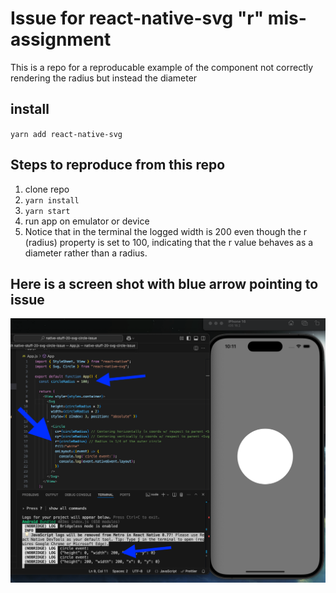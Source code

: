 # Issue for react-native-svg <Circle/> "r" mis-assignment

This is a repo for a reproducable example of the <Circle/> component not correctly rendering the radius but instead the diameter

## install

`yarn add react-native-svg`

## Steps to reproduce from this repo

1. clone repo
2. `yarn install`
3. `yarn start`
4. run app on emulator or device
5. Notice that in the terminal the logged width is 200 even though the r (radius) property is set to 100, indicating that the r value behaves as a diameter rather than a radius.

## Here is a screen shot with blue arrow pointing to issue

![screenShotOfIssue](/docs/screenShotWithArrows.png)
